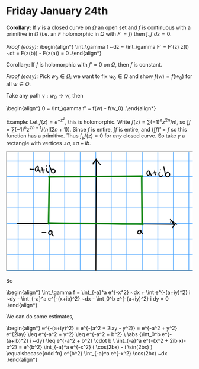 # Friday January 24th

**Corollary:**
If $\gamma$ is a closed curve on $\Omega$ an open set and $f$ is continuous with a primitive in $\Omega$ (i.e. an $F$ holomorphic in $\Omega$ with $F'=f$) then $\int_\gamma f ~dz = 0$.

*Proof (easy):*
\begin{align*}
\int_\gamma f ~dz = \int_\gamma F' = F'(z) z(t) ~dt  = F(z(b)) - F(z(a)) = 0
.\end{align*}

Corollary:
If $f$ is holomorphic with $f'=0$ on $\Omega$, then $f$ is constant.

*Proof (easy):*
Pick $w_0 \in \Omega$; we want to fix $w_0 \in \Omega$ and show $f(w) = f(w_0)$ for all $w\in \Omega$.

Take any path $\gamma: w_0 \to w$, then 

\begin{align*}
0 = \int_\gamma f' = f(w) - f(w_0)
.\end{align*}

Example:
Let $f(z) = e^{-z^2}$, this is holomorphic.
Write $f(z) = \sum (-1)^n z^{2n}/n!$, so $\int f = \sum (-1)^n z^{2n+1}/(n! (2n+1))$.
Since $f$ is entire, $\int f$ is entire, and $(\int f)' = f$ so this function has a primitive.
Thus $\int_\gamma f(z) = 0$ for *any* closed curve.
So take $\gamma$ a rectangle with vertices $\pm a , \pm a + ib$.

![Image](figures/2020-01-24-13:36.png)

So 

\begin{align*}
\int_\gamma f = \int_{-a}^a e^{-x^2} ~dx + \int e^{-(a+iy)^2} i ~dy - \int_{-a}^a e^{-(x+ib)^2} ~dx - \int_0^b e^{-(a+iy)^2} i dy = 0
.\end{align*}


We can do some estimates,

\begin{align*}
e^{-(a+iy)^2} = e^{-(a^2 + 2iay - y^2)} = e^{-a^2 + y^2} e^{2iay} \leq e^{-a^2 + y^2} \leq e^{-a^2 + b^2} \\
\abs {\int_0^b e^{-(a+ib)^2} i ~dy} \leq e^{-a^2 + b^2} \cdot b \\
\int_{-a}^a e^{-(x^2 + 2ib x)-b^2} = e^{b^2} \int_{-a}^a e^{-x^2} ( \cos(2bx) - i \sin(2bx) ) \equalsbecase{odd fn} e^{b^2} \int_{-a}^a e^{-x^2} \cos(2bx) ~dx
.\end{align*}


